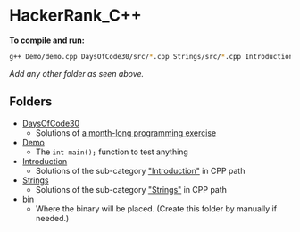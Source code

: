 # HackerRank_C++

**To compile and run:**

```sh
g++ Demo/demo.cpp DaysOfCode30/src/*.cpp Strings/src/*.cpp Introduction/src/*.cpp -o bin/demo && ./bin/demo
```

_Add any other folder as seen above._

## Folders

- [DaysOfCode30](https://github.com/hrkucuk/cpp_personal_guide/tree/master/tutorials/HackerRank/DaysOfCode30)
  - Solutions of [a month-long programming exercise](https://www.hackerrank.com/domains/tutorials/30-days-of-code)
- [Demo](http://github.com/hrkucuk/cpp_personal_guide/tree/master/tutorials/HackerRank/Demo)
  - The `int main();` function to test anything
- [Introduction](http://github.com/hrkucuk/cpp_personal_guide/tree/master/tutorials/HackerRank/Introduction)
  - Solutions of the sub-category ["Introduction"](https://www.hackerrank.com/domains/cpp?badge_type=cpp&filters%5Bsubdomains%5D%5B%5D=cpp-introduction) in CPP path
- [Strings](http://github.com/hrkucuk/cpp_personal_guide/tree/master/tutorials/HackerRank/Strings)
  - Solutions of the sub-category ["Strings"](https://www.hackerrank.com/domains/cpp?badge_type=cpp&filters%5Bsubdomains%5D%5B%5D=cpp-strings) in CPP path
- bin
  - Where the binary will be placed. (Create this folder by manually if needed.)
